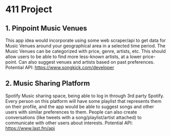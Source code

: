 411 Project
==========

## 1. Pinpoint Music Venues

This app idea would incorporate using some web scraper/api to get data for Music Venues around your geographical area in a selected time period. The Music Venues can be categorized with price, genre, artists, etc. This should allow users to be able to find more less-known artists, at a lower price-point. Can also suggest venues and artists based on past preferences. Potential API: https://www.songkick.com/developer

## 2. Music Sharing Platform

Spotify Music sharing space, being able to log in through 3rd party Spotify. Every person on this platform will have some playlist that represents them on their profile, and the app would be able to suggest songs and other users with similar preferences to them. People can also create conversations (like tweets with a song/playlist/artist attached) to communicate with other users about interests. Potential API: https://www.last.fm/api

